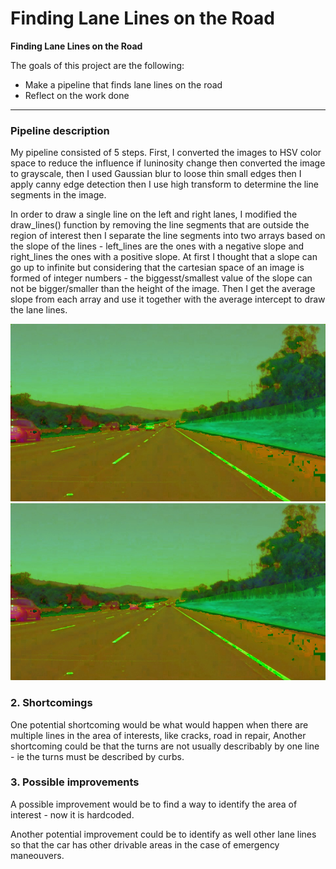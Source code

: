 # **Finding Lane Lines on the Road** 

**Finding Lane Lines on the Road**

The goals of this project are the following:
* Make a pipeline that finds lane lines on the road
* Reflect on the work done


[//]: # (Image References)

[image1]: ./examples/solidWhiteRight.jpg "HSV space"
[image2]: ./examples/grayscale.jpg "Grayscale"
[image3]: ./examples/grayscale.jpg "Gaussian blur"
[image4]: ./examples/grayscale.jpg "Canny"
[image5]: ./examples/grayscale.jpg "Hough"
[image6]: ./examples/grayscale.jpg "Roi"
[image7]: ./examples/grayscale.jpg "Final"


---

### Pipeline description

My pipeline consisted of 5 steps. First, I converted the images to HSV color space to reduce the influence if luninosity change then converted the image to grayscale, then I used Gaussian blur to loose thin small edges then I apply canny edge detection then I use high transform to determine the line segments in the image. 

In order to draw a single line on the left and right lanes, I modified the draw_lines() function by removing the line segments that are outside the region of interest then I separate the line segments into two arrays based on the slope of the lines - left_lines are the ones with a negative slope and right_lines the ones with a positive slope. At first I thought that a slope can go up to infinite but considering that the cartesian space of an image is formed of integer numbers - the biggesst/smallest value of the slope can not be bigger/smaller than the height of the image. Then I get the average slope from each array and use it together with the average intercept to draw the lane lines.  

![alt text][image1]
![alt text][image1]


### 2. Shortcomings

One potential shortcoming would be what would happen when there are multiple lines in the area of interests, like cracks, road in repair, 
Another shortcoming could be that the turns are not usually describably by one line - ie the turns must be described by curbs.

### 3. Possible improvements 

A possible improvement would be to find a way to identify the area of interest - now it is hardcoded.

Another potential improvement could be to identify as well other lane lines so that the car has other drivable areas in the case of emergency maneouvers.

